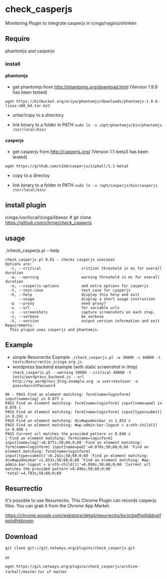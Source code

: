 check_casperjs
==============

Monitoring Plugin to integrate casperjs in icinga/nagios/shinken


## Require

phantomjs and casperjs

### install

#### phantomjs

- get phantomjs from http://phantomjs.org/download.html (Version 1.9.8 has been tested)

`wget https://bitbucket.org/ariya/phantomjs/downloads/phantomjs-1.9.8-linux-x86_64.tar.bz2`


- untar/copy to a directory

- link binary to a folder in PATH
`sudo ln -s /opt/phantomjs/bin/phantomjs /usr/local/bin/`

#### casperjs

- get casperjs from http://casperjs.org/ (Version 1.1-beta3 has been tested)

`wget https://github.com/n1k0/casperjs/zipball/1.1-beta3`

- copy to a directoy

- link binary to a folder in PATH
`sudo ln -s /opt/casperjs/bin/casperjs /usr/local/bin/`

## install plugin

   icinga:/usr/local/icinga/libexec # git clone https://github.com/chrnie/check_casperjs 

## usage

./check_casperjs.pl --help

    check_casperjs.pl 0.61 - checks casperjs usecases
    Options are:
      -c, --critical                  critical threshold in ms for overall duration
      -w, --warning                   warning threshold in ms for overall duration
      -o, --casperjs-options          add extra options for casperjs
      -t, --test-case                 test case for casperjs
      -h, --help                      display this help and exit
          --usage                     display a short usage instruction
      -p  --proxy                     need proxy?
      -u  --url                       for variable urls
      -s  --screenshots               capture screenshots on each step.
      -v, --verbose                   be verbose
      -V, --version                   output version information and exit
    Requirements:
      This plugin uses casperjs and phantomjs.

## Example
- simple Resurrectio Example
`./check_casperjs.pl -w 30000 -c 60000 -t tests/Resurrectio_icinga.org.js`
- wordpress backend example (with static screenshot in /tmp)
`check_casperjs.pl --warning 50000 --critical 60000 -t tests/wordpress_backend.js --url http://my_wordpress_blog.example.org -o user=testuser -o pass=SecretPassword`

```
OK - PASS Find an element matching: form[name=loginform] input[name=log] in 0.877 s
PASS Find an element matching: form[name=loginform] input[name=pwd] in 0.078 s
PASS Find an element matching: form[name=loginform] input[type=submit] in 0.241 s
PASS Find an element matching: div#wpadminbar in 1.853 s
PASS Find an element matching: #wp-admin-bar-logout > a:nth-child(1) in 0.898 s
PASS Current url matches the provided pattern in 0.846 s
|'Find an element matching: form[name=loginform] input[name=log]'=0.877s;50;60;0;60 'Find an element matching: form[name=loginform] input[name=pwd]'=0.078s;50;60;0;60 'Find an element matching: form[name=loginform] input[type=submit]'=0.241s;50;60;0;60 'Find an element matching: div#wpadminbar'=1.853s;50;60;0;60 'Find an element matching: #wp-admin-bar-logout > a:nth-child(1)'=0.898s;50;60;0;60 'Current url matches the provided pattern'=0.846s;50;60;0;60 'total'=4.793s;50;60;0;60
```



## Resurrectio

It's possible to use Resurrectio. This Chrome Plugin can records casperjs files.
You can grab it from the Chrome App Market.

https://chrome.google.com/webstore/detail/resurrectio/kicncbplfjgjlliddogifpohdhkbjogm

## Download

`git clone git://git.netways.org/plugins/check_casperjs.git`

or

`wget https://git.netways.org/plugins/check_casperjs/archive-tarball/master`
`tar xf master`
